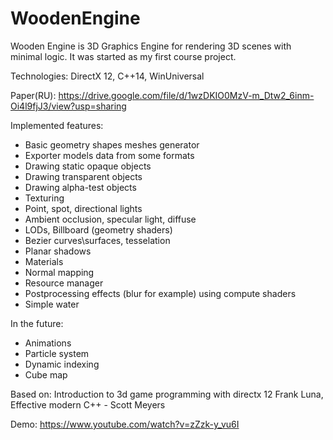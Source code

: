 # WoodenEngine
Wooden Engine is 3D Graphics Engine for rendering 3D scenes with minimal logic. It was started as my first course project. 

Technologies:
DirectX 12, C++14, WinUniversal

Paper(RU): https://drive.google.com/file/d/1wzDKIO0MzV-m_Dtw2_6inm-Oi4l9fjJ3/view?usp=sharing

Implemented features:
- Basic geometry shapes meshes generator
- Exporter models data from some formats
- Drawing static opaque objects
- Drawing transparent objects
- Drawing alpha-test objects
- Texturing 
- Point, spot, directional lights
- Ambient occlusion, specular light, diffuse
- LODs, Billboard (geometry shaders)
- Bezier curves\surfaces, tesselation
- Planar shadows
- Materials
- Normal mapping
- Resource manager
- Postprocessing effects (blur for example) using compute shaders
- Simple water

In the future:
- Animations
- Particle system
- Dynamic indexing
- Cube map


Based on: Introduction to 3d game programming with directx 12 Frank Luna, 
          Effective modern C++ - Scott Meyers

Demo:
https://www.youtube.com/watch?v=zZzk-y_vu6I

